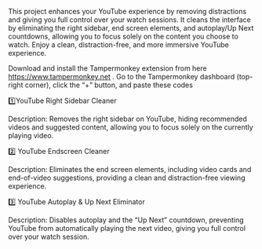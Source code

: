 This project enhances your YouTube experience by removing distractions and giving you full control over your watch sessions. It cleans the interface by eliminating the right sidebar, end screen elements, and autoplay/Up Next countdowns, allowing you to focus solely on the content you choose to watch. Enjoy a clean, distraction-free, and more immersive YouTube experience.

Download and install the Tampermonkey extension from here https://www.tampermonkey.net .
Go to the Tampermonkey dashboard (top-right corner), click the “+” button, and paste these codes

1️⃣YouTube Right Sidebar Cleaner

Description:
Removes the right sidebar on YouTube, hiding recommended videos and suggested content, allowing you to focus solely on the currently playing video.

2️⃣ YouTube Endscreen Cleaner

Description:
Eliminates the end screen elements, including video cards and end-of-video suggestions, providing a clean and distraction-free viewing experience.

3️⃣ YouTube Autoplay & Up Next Eliminator

Description:
Disables autoplay and the “Up Next” countdown, preventing YouTube from automatically playing the next video, giving you full control over your watch session.
